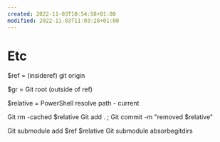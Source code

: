 ```yaml
---
created: 2022-11-03T10:54:58+01:00
modified: 2022-11-03T11:03:28+01:00
---
```


# Etc

$ref = (insideref) git origin

$gr = Git root (outside of ref)

$relative = PowerShell resolve path - current

Git rm -cached $relative
Git add . ; Git commit -m "removed $relative"

Git submodule add $ref $relative
Git submodule absorbegitdirs
